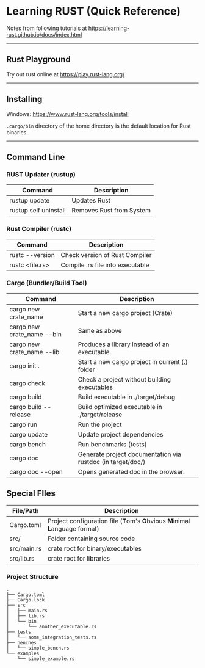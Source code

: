 # Learning RUST (Quick Reference)

Notes from following tutorials at https://learning-rust.github.io/docs/index.html


---
## Rust Playground

Try out rust online at https://play.rust-lang.org/

---
## Installing

Windows: https://www.rust-lang.org/tools/install

```.cargo/bin``` directory of the home directory is the default location for Rust binaries.

---
## Command Line

### RUST Updater (rustup)

|Command                |Description
|-                      |-
|rustup update          |Updates Rust
|rustup self uninstall  |Removes Rust from System

### Rust Compiler (rustc)

|Command                |Description
|-                      |-
|rustc --version        |Check version of Rust Compiler
|rustc &lt;file.rs&gt;  |Compile .rs file into executable

### Cargo (Bundler/Build Tool)

|Command                   |Description
|-                         |-          
|cargo new crate_name      |Start a new cargo project (Crate)
|cargo new crate_name --bin|Same as above
|cargo new crate_name --lib|Produces a library instead of an executable.
|cargo init .              |Start a new cargo project in current (.) folder
|cargo check               |Check a project without building executables
|cargo build               |Build executable in ./target/debug
|cargo build --release     |Build optimized executable in ./target/release
|cargo run                 |Run the project
|cargo update              |Update project dependencies
|cargo bench               |Run benchmarks (tests)
|cargo doc                 |Generate project documentation via rustdoc (in target/doc/)
|cargo doc --open          |Opens generated doc in the browser.

## Special FIles

|File/Path   |Description
|-           |-
|Cargo.toml  | Project configuration file (**T**om's **O**bvious **M**inimal **L**anguage format)
|src/        | Folder containing source code
|src/main.rs | crate root for binary/executables
|src/lib.rs  | crate root for libraries

### Project Structure
```
.
├── Cargo.toml
├── Cargo.lock
├── src
│   ├── main.rs
│   ├── lib.rs
│   └── bin
│       └── another_executable.rs
├── tests
│   └── some_integration_tests.rs
├── benches
│   └── simple_bench.rs
└── examples
    └── simple_example.rs
```

